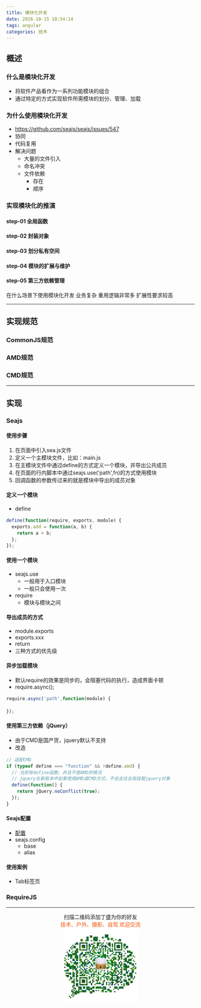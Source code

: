 ```yaml
---
title: 模块化开发
date: 2016-10-15 18:54:14
tags: angular
categories: 技术
---
```


## 概述

### 什么是模块化开发

- 将软件产品看作为一系列功能模块的组合
- 通过特定的方式实现软件所需模块的划分、管理、加载

### 为什么使用模块化开发

<!--more-->

- https://github.com/seajs/seajs/issues/547
- 协同
- 代码复用
- 解决问题
  + 大量的文件引入
  + 命名冲突
  + 文件依赖
    * 存在
    * 顺序


### 实现模块化的推演

#### step-01 全局函数



#### step-02 封装对象



#### step-03 划分私有空间



#### step-04 模块的扩展与维护



#### step-05 第三方依赖管理


在什么场景下使用模块化开发
  业务复杂
  重用逻辑非常多
  扩展性要求较高


*****

## 实现规范

### CommonJS规范

### AMD规范

### CMD规范


*****

## 实现

### Seajs

#### 使用步骤

1. 在页面中引入sea.js文件
2. 定义一个主模块文件，比如：main.js
3. 在主模块文件中通过define的方式定义一个模块，并导出公共成员
4. 在页面的行内脚本中通过seajs.use('path',fn)的方式使用模块
5. 回调函数的参数传过来的就是模块中导出的成员对象

#### 定义一个模块

- define

```javascript
define(function(require, exports, module) {
  exports.add = function(a, b) {
    return a + b;
  };
});
```

#### 使用一个模块

- seajs.use
  + 一般用于入口模块
  + 一般只会使用一次
- require
  + 模块与模块之间

#### 导出成员的方式

- module.exports
- exports.xxx
- return
- 三种方式的优先级

#### 异步加载模块

- 默认require的效果是同步的，会阻塞代码的执行，造成界面卡顿
- require.async();

```javascript
require.async('path',function(module) {

});
```

#### 使用第三方依赖（jQuery）

- 由于CMD是国产货，jquery默认不支持
- 改造

```javascript
// 适配CMD
if (typeof define === "function" && !define.amd) {
  // 当前有define函数，并且不是AMD的情况
  // jquery在新版本中如果使用AMD或CMD方式，不会去往全局挂载jquery对象
  define(function() {
    return jQuery.noConflict(true);
  });
}
```

#### Seajs配置

- [配置](https://github.com/seajs/seajs/issues/262)
- seajs.config
  + base
  + alias

#### 使用案例

- Tab标签页


### RequireJS


-------

<div  align=center>
    <center> 扫描二维码添加丁盛为你的好友</center ><center><font color=#f75000 size=>技术、户外、摄影、自驾 欢迎交流</font><center><img width='40%' align='center' src='/uploads/wechat-qcode.jpg
'>
</div>

